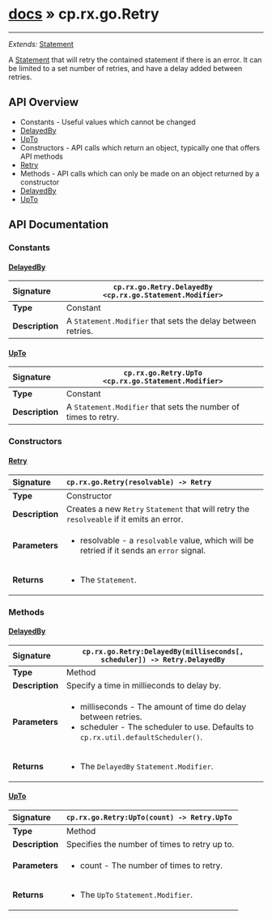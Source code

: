 # [docs](index.md) » cp.rx.go.Retry
---

_Extends:_ [Statement](cp.rx.go.Statement.md)

A [Statement](cp.rx.go.Statement.md) that will retry the contained statement if there is an error.
It can be limited to a set number of retries, and have a delay added between retries.

## API Overview
* Constants - Useful values which cannot be changed
 * [DelayedBy](#delayedby)
 * [UpTo](#upto)
* Constructors - API calls which return an object, typically one that offers API methods
 * [Retry](#retry)
* Methods - API calls which can only be made on an object returned by a constructor
 * [DelayedBy](#delayedby)
 * [UpTo](#upto)

## API Documentation

### Constants

#### [DelayedBy](#delayedby)
| <span style="float: left;">**Signature**</span> | <span style="float: left;">`cp.rx.go.Retry.DelayedBy <cp.rx.go.Statement.Modifier>` </span>                                                          |
| -----------------------------------------------------|---------------------------------------------------------------------------------------------------------|
| **Type**                                             | Constant |
| **Description**                                      | A `Statement.Modifier` that sets the delay between retries. |

#### [UpTo](#upto)
| <span style="float: left;">**Signature**</span> | <span style="float: left;">`cp.rx.go.Retry.UpTo <cp.rx.go.Statement.Modifier>` </span>                                                          |
| -----------------------------------------------------|---------------------------------------------------------------------------------------------------------|
| **Type**                                             | Constant |
| **Description**                                      | A `Statement.Modifier` that sets the number of times to retry. |

### Constructors

#### [Retry](#retry)
| <span style="float: left;">**Signature**</span> | <span style="float: left;">`cp.rx.go.Retry(resolvable) -> Retry` </span>                                                          |
| -----------------------------------------------------|---------------------------------------------------------------------------------------------------------|
| **Type**                                             | Constructor |
| **Description**                                      | Creates a new `Retry` `Statement` that will retry the `resolveable` if it emits an error. |
| **Parameters**                                       | <ul><li>resolvable  - a <code>resolvable</code> value, which will be retried if it sends an <code>error</code> signal.</li></ul> |
| **Returns**                                          | <ul><li>The <code>Statement</code>.</li></ul> |

### Methods

#### [DelayedBy](#delayedby)
| <span style="float: left;">**Signature**</span> | <span style="float: left;">`cp.rx.go.Retry:DelayedBy(milliseconds[, scheduler]) -> Retry.DelayedBy` </span>                                                          |
| -----------------------------------------------------|---------------------------------------------------------------------------------------------------------|
| **Type**                                             | Method |
| **Description**                                      | Specify a time in millieconds to delay by. |
| **Parameters**                                       | <ul><li>milliseconds - The amount of time do delay between retries.</li><li>scheduler    - The scheduler to use. Defaults to <code>cp.rx.util.defaultScheduler()</code>.</li></ul> |
| **Returns**                                          | <ul><li>The <code>DelayedBy</code> <code>Statement.Modifier</code>.</li></ul> |

#### [UpTo](#upto)
| <span style="float: left;">**Signature**</span> | <span style="float: left;">`cp.rx.go.Retry:UpTo(count) -> Retry.UpTo` </span>                                                          |
| -----------------------------------------------------|---------------------------------------------------------------------------------------------------------|
| **Type**                                             | Method |
| **Description**                                      | Specifies the number of times to retry up to. |
| **Parameters**                                       | <ul><li>count  - The number of times to retry.</li></ul> |
| **Returns**                                          | <ul><li>The <code>UpTo</code> <code>Statement.Modifier</code>.</li></ul> |

